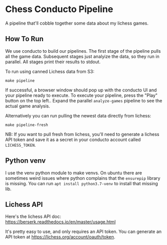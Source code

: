 # Chess Conducto Pipeline
A pipeline that'll cobble together some data about my lichess games.

## How To Run
We use conducto to build our pipelines. The first stage of the pipeline pulls
all the game data. Subsequent stages just analyize the data, so they run in
parallel. All stages print their results to stdout.

To run using canned Lichess data from S3:

```
make pipeline
```

If successful, a browser window should pop up with the conducto UI and your
pipeline ready to execute. To execute your pipeline, press the "Play" button on
the top left.. Expand the parallel `analyze-games` pipeline to see the actual
game analysis.


Alternatively you can run pulling the newest data directly from lichess:

```
make pipeline-fresh
```

NB: If you want to pull fresh from lichess, you'll need to generate a lichess
API token and save it as a secret in your conducto account called
`LICHESS_TOKEN`.

## Python venv
I use the venv python module to make venvs. On ubuntu there are sometimes weird
issues where python complains that the `ensurepip` library is missing.  You can
run `apt install python3.7-venv` to install that missing lib.

## Lichess API
Here's the lichess API doc: https://berserk.readthedocs.io/en/master/usage.html

It's pretty easy to use, and only requires an API token. You can generate an
API token at https://lichess.org/account/oauth/token.
